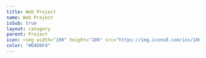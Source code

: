 ```yaml
---
title: Web Project
name: Web Project
isSub: true
layout: category
parent: Project
icon: <img width="100" height="100" src="https://img.icons8.com/ios/100/web.png" alt="web"/>
color: "#D4D6F4"
---
```


